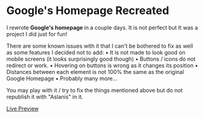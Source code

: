 # Google's Homepage Recreated
I rewrote <strong> Google's homepage </strong> in a couple days. It is not perfect but It was a project I did just for fun!

There are some known issues with it that I can't be bothered to fix as well as some features I decided not to add:
• It is not made to look good on mobile screens (it looks surprisingly good though)
• Buttons / icons do not redirect or work.
• Hovering on buttons is wrong as it changes its position
• Distances between each element is not 100% the same as the original Google Homepage
• Probably many more...

You may play with it / try to fix the things mentioned above but do not republish it with "Aslanis" in it.

<a href="https://daslanis.github.io/GoogleHomepage/"> Live Preview </a>
